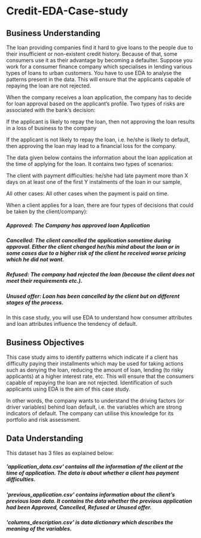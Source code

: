 # Credit-EDA-Case-study

## Business Understanding

The loan providing companies find it hard to give loans to the people due to their insufficient or non-existent credit history. Because of that, some consumers use it as their advantage by becoming a defaulter. Suppose you work for a consumer finance company which specialises in lending various types of loans to urban customers. You have to use EDA to analyse the patterns present in the data. This will ensure that the applicants capable of repaying the loan are not rejected.

When the company receives a loan application, the company has to decide for loan approval based on the applicant’s profile. Two types of risks are associated with the bank’s decision:

If the applicant is likely to repay the loan, then not approving the loan results in a loss of business to the company

If the applicant is not likely to repay the loan, i.e. he/she is likely to default, then approving the loan may lead to a financial loss for the company.

The data given below contains the information about the loan application at the time of applying for the loan. It contains two types of scenarios:

The client with payment difficulties: he/she had late payment more than X days on at least one of the first Y instalments of the loan in our sample,

All other cases: All other cases when the payment is paid on time.

When a client applies for a loan, there are four types of decisions that could be taken by the client/company):

##### Approved: The Company has approved loan Application

##### Cancelled: The client cancelled the application sometime during approval. Either the client changed her/his mind about the loan or in some cases due to a higher risk of the client he received worse pricing which he did not want.

##### Refused: The company had rejected the loan (because the client does not meet their requirements etc.).

##### Unused offer:  Loan has been cancelled by the client but on different stages of the process.

In this case study, you will use EDA to understand how consumer attributes and loan attributes influence the tendency of default.


## Business Objectives
This case study aims to identify patterns which indicate if a client has difficulty paying their installments which may be used for taking actions such as denying the loan, reducing the amount of loan, lending (to risky applicants) at a higher interest rate, etc. This will ensure that the consumers capable of repaying the loan are not rejected. Identification of such applicants using EDA is the aim of this case study.

In other words, the company wants to understand the driving factors (or driver variables) behind loan default, i.e. the variables which are strong indicators of default.  The company can utilise this knowledge for its portfolio and risk assessment.

## Data Understanding 

This dataset has 3 files as explained below: 

##### 'application_data.csv'  contains all the information of the client at the time of application. The data is about whether a client has payment difficulties.

##### 'previous_application.csv' contains information about the client’s previous loan data. It contains the data whether the previous application had been Approved, Cancelled, Refused or Unused offer.

##### 'columns_description.csv' is data dictionary which describes the meaning of the variables.
